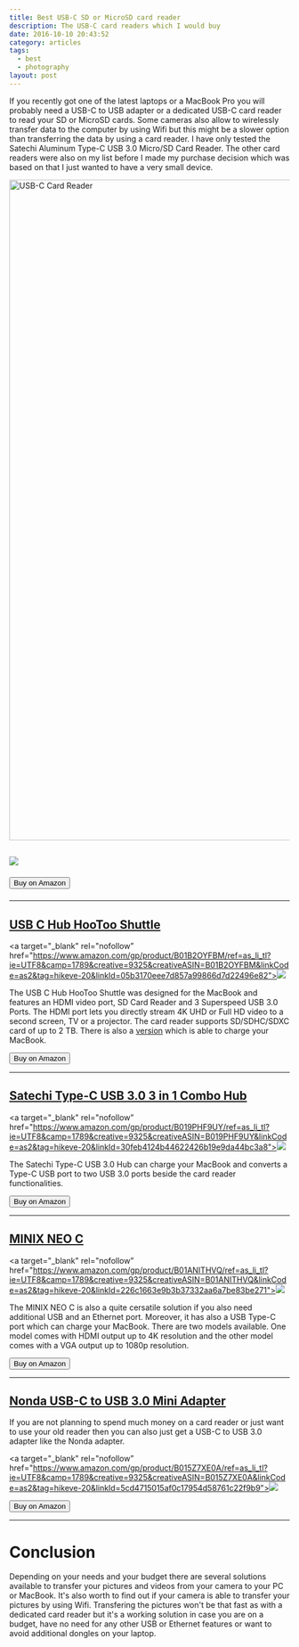 ```yaml
---
title: Best USB-C SD or MicroSD card reader
description: The USB-C card readers which I would buy
date: 2016-10-10 20:43:52
category: articles
tags:
  - best
  - photography
layout: post
---
```

If you recently got one of the latest laptops or a MacBook Pro you will probably need a USB-C to USB adapter or a dedicated USB-C card reader to read your SD or MicroSD cards. Some cameras also allow to wirelessly transfer data to the computer by using Wifi but this might be a slower option than transferring the data by using a card reader. I have only tested the Satechi Aluminum Type-C USB 3.0 Micro/SD Card Reader. The other card readers were also on my list before I made my purchase decision which was based on that I just wanted to have a very small device.

<a data-flickr-embed="true"  href="https://www.flickr.com/photos/90204224@N07/31452717005/in/dateposted-public/" title="Best USB-C Card Readers"><img src="https://c6.staticflickr.com/6/5527/31452717005_a4bbfd5276_k.jpg" width="2048" height="1186" alt="USB-C Card Reader"></a><script async src="//embedr.flickr.com/assets/client-code.js" charset="utf-8"></script>

<!--more-->

<h2><a href="http://amzn.to/2h0sx6Q” target="_blank” rel="nofollow”>Satechi Aluminum Type-C USB 3.0 and Micro/SD Card Reader</a>

The Satechi Type-C Card Reader is currently the card reader I am using on my Macbook Pro 2016. You can fit in both an SD card and a Micro SD card which can be used simultaneously. Further, you can also connect it to a USB or a USB-C port which makes it quite flexible concerning the ports on your laptop. Also if you are on a budget then this is probably a better solution than the one offered by SanDisk on the Apple website, however it is not UHS-II compliant.

<a target="_blank"  href="https://www.amazon.com/gp/product/B01EU2KRI8/ref=as_li_tl?ie=UTF8&camp=1789&creative=9325&creativeASIN=B01EU2KRI8&linkCode=as2&tag=hikeve-20&linkId=0c618e78d48f52f037b9fbb17ba5347f"><img border="0" src="//ws-na.amazon-adsystem.com/widgets/q?_encoding=UTF8&MarketPlace=US&ASIN=B01EU2KRI8&ServiceVersion=20070822&ID=AsinImage&WS=1&Format=_SL250_&tag=hikeve-20" ></a><img src="//ir-na.amazon-adsystem.com/e/ir?t=hikeve-20&l=am2&o=1&a=B01EU2KRI8" width="1" height="1" border="0" alt="" style="border:none !important; margin:0px !important;" />

<a href="http://amzn.to/2h0sx6Q" target="_blank" rel="nofollow"><button type="button" class="btn btn-warning">Buy on Amazon</button></a>


---

<h2><a href=""http://amzn.to/2gXgSFa” target="_blank” rel="nofollow”>USB C Hub HooToo Shuttle</a></h2>

<a target="_blank" rel="nofollow” href="https://www.amazon.com/gp/product/B01B2OYFBM/ref=as_li_tl?ie=UTF8&camp=1789&creative=9325&creativeASIN=B01B2OYFBM&linkCode=as2&tag=hikeve-20&linkId=05b3170eee7d857a99866d7d22496e82"><img border="0" src="//ws-na.amazon-adsystem.com/widgets/q?_encoding=UTF8&MarketPlace=US&ASIN=B01B2OYFBM&ServiceVersion=20070822&ID=AsinImage&WS=1&Format=_SL250_&tag=hikeve-20" ></a><img src="//ir-na.amazon-adsystem.com/e/ir?t=hikeve-20&l=am2&o=1&a=B01B2OYFBM" width="1" height="1" border="0" alt="" style="border:none !important; margin:0px !important;" />

The USB C Hub HooToo Shuttle was designed for the MacBook and features an HDMI video port, SD Card Reader and 3 Superspeed USB 3.0 Ports. The HDMI port lets you directly stream 4K UHD or Full HD video to a second screen, TV or a projector. The card reader supports SD/SDHC/SDXC card of up to 2 TB. There is also a [version](http://amzn.to/2g4EUla) which is able to charge your MacBook.

<a href="http://amzn.to/2dBLCMt" target="_blank" rel="nofollow"><button type="button" class="btn btn-warning">Buy on Amazon</button></a>

---


<h2><a href="http://amzn.to/2h1mRvL">Satechi Type-C USB 3.0 3 in 1 Combo Hub</a></h2>

<a target="_blank"  rel="nofollow”  href="https://www.amazon.com/gp/product/B019PHF9UY/ref=as_li_tl?ie=UTF8&camp=1789&creative=9325&creativeASIN=B019PHF9UY&linkCode=as2&tag=hikeve-20&linkId=30feb4124b44622426b19e9da44bc3a8"><img border="0" src="//ws-na.amazon-adsystem.com/widgets/q?_encoding=UTF8&MarketPlace=US&ASIN=B019PHF9UY&ServiceVersion=20070822&ID=AsinImage&WS=1&Format=_SL250_&tag=hikeve-20" ></a><img src="//ir-na.amazon-adsystem.com/e/ir?t=hikeve-20&l=am2&o=1&a=B019PHF9UY" width="1" height="1" border="0" alt="" style="border:none !important; margin:0px !important;" />

The Satechi Type-C USB 3.0 Hub can charge your MacBook and converts a Type-C USB port to two USB 3.0 ports beside the card reader functionalities.

<a href="http://amzn.to/2dBLCMt" target="_blank" rel="nofollow"><button type="button" class="btn btn-warning">Buy on Amazon</button></a>

---

<h2><a href="http://amzn.to/2h0ljzu">MINIX NEO C</a></h2>

<a target="_blank"  rel="nofollow”  href="https://www.amazon.com/gp/product/B01ANITHVQ/ref=as_li_tl?ie=UTF8&camp=1789&creative=9325&creativeASIN=B01ANITHVQ&linkCode=as2&tag=hikeve-20&linkId=226c1663e9b3b37332aa6a7be83be271"><img border="0" src="//ws-na.amazon-adsystem.com/widgets/q?_encoding=UTF8&MarketPlace=US&ASIN=B01ANITHVQ&ServiceVersion=20070822&ID=AsinImage&WS=1&Format=_SL250_&tag=hikeve-20" ></a><img src="//ir-na.amazon-adsystem.com/e/ir?t=hikeve-20&l=am2&o=1&a=B01ANITHVQ" width="1" height="1" border="0" alt="" style="border:none !important; margin:0px !important;" />

The MINIX NEO C is also a quite cersatile solution if you also need additional USB and an Ethernet port. Moreover, it has also a USB Type-C port which can charge your MacBook. There are two models available. One model comes with HDMI output up to 4K resolution and the other model comes with a VGA output up to 1080p resolution.

<a href="http://amzn.to/2dBLCMt" target="_blank" rel="nofollow"><button type="button" class="btn btn-warning">Buy on Amazon</button></a>

---

<h2><a href="http://amzn.to/2g3gGaJ">Nonda USB-C to USB 3.0 Mini Adapter</a></h2>

If you are not planning to spend much money on a card reader or just want to use your old reader then you can also just get a USB-C to USB 3.0 adapter like the Nonda adapter.

<a target="_blank"  rel="nofollow”  href="https://www.amazon.com/gp/product/B015Z7XE0A/ref=as_li_tl?ie=UTF8&camp=1789&creative=9325&creativeASIN=B015Z7XE0A&linkCode=as2&tag=hikeve-20&linkId=5cd4715015af0c17954d58761c22f9b9"><img border="0" src="//ws-na.amazon-adsystem.com/widgets/q?_encoding=UTF8&MarketPlace=US&ASIN=B015Z7XE0A&ServiceVersion=20070822&ID=AsinImage&WS=1&Format=_SL250_&tag=hikeve-20" ></a><img src="//ir-na.amazon-adsystem.com/e/ir?t=hikeve-20&l=am2&o=1&a=B015Z7XE0A" width="1" height="1" border="0" alt="" style="border:none !important; margin:0px !important;" />

<a href="http://amzn.to/2dBLCMt" target="_blank" rel="nofollow"><button type="button" class="btn btn-warning">Buy on Amazon</button></a>

---

# Conclusion
Depending on your needs and your budget there are several solutions available to transfer your pictures and videos from your camera to your PC or MacBook. It's also worth to find out if your camera is able to transfer your pictures by using Wifi. Transfering the pictures  won't be that fast as with a dedicated card reader but it's a working solution in case you are on a budget, have no need for any other USB or Ethernet features or want to avoid additional dongles on your laptop.
